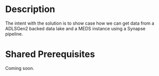 # Description
The intent with the solution is to show case how we can get data from a ADLSGen2 backed data lake and a MEDS instance using a Synapse pipeline.

# Shared Prerequisites
Coming soon.